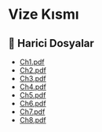 # Vize Kısmı


<!--Index-->

## 📂 Harici Dosyalar

- [Ch1.pdf](./Ch1.pdf)
- [Ch2.pdf](./Ch2.pdf)
- [Ch3.pdf](./Ch3.pdf)
- [Ch4.pdf](./Ch4.pdf)
- [Ch5.pdf](./Ch5.pdf)
- [Ch6.pdf](./Ch6.pdf)
- [Ch7.pdf](./Ch7.pdf)
- [Ch8.pdf](./Ch8.pdf)


<!--Index-->

